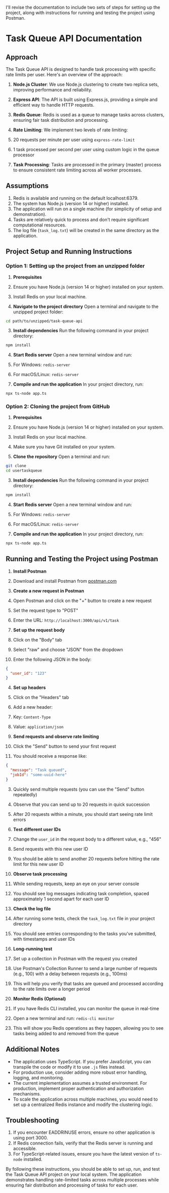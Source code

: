 I'll revise the documentation to include two sets of steps for setting up the project, along with instructions for running and testing the project using Postman.

# Task Queue API Documentation

## Approach

The Task Queue API is designed to handle task processing with specific rate limits per user. Here's an overview of the approach:

1. **Node.js Cluster**: We use Node.js clustering to create two replica sets, improving performance and reliability.
2. **Express API**: The API is built using Express.js, providing a simple and efficient way to handle HTTP requests.
3. **Redis Queue**: Redis is used as a queue to manage tasks across clusters, ensuring fair task distribution and processing.
4. **Rate Limiting**: We implement two levels of rate limiting:

1. 20 requests per minute per user using `express-rate-limit`
2. 1 task processed per second per user using custom logic in the queue processor



5. **Task Processing**: Tasks are processed in the primary (master) process to ensure consistent rate limiting across all worker processes.


## Assumptions

1. Redis is available and running on the default localhost:6379.
2. The system has Node.js (version 14 or higher) installed.
3. The application will run on a single machine (for simplicity of setup and demonstration).
4. Tasks are relatively quick to process and don't require significant computational resources.
5. The log file (`task_log.txt`) will be created in the same directory as the application.

## Project Setup and Running Instructions

### Option 1: Setting up the project from an unzipped folder

1. **Prerequisites**

1. Ensure you have Node.js (version 14 or higher) installed on your system.
2. Install Redis on your local machine.



2. **Navigate to the project directory**
   Open a terminal and navigate to the unzipped project folder:

```bash
cd path/to/unzipped/task-queue-api
```


3. **Install dependencies**
   Run the following command in your project directory:

```bash
npm install
```


4. **Start Redis server**
   Open a new terminal window and run:

1. For Windows: `redis-server`
2. For macOS/Linux: `redis-server`



5. **Compile and run the application**
   In your project directory, run:

```bash
npx ts-node app.ts
```




### Option 2: Cloning the project from GitHub

1. **Prerequisites**

1. Ensure you have Node.js (version 14 or higher) installed on your system.
2. Install Redis on your local machine.
3. Make sure you have Git installed on your system.



2. **Clone the repository**
   Open a terminal and run:

```bash
git clone 
cd usertaskqueue
```


3. **Install dependencies**
   Run the following command in your project directory:

```bash
npm install
```


4. **Start Redis server**
   Open a new terminal window and run:

1. For Windows: `redis-server`
2. For macOS/Linux: `redis-server`



5. **Compile and run the application**
   In your project directory, run:

```bash
npx ts-node app.ts
```




## Running and Testing the Project using Postman

1. **Install Postman**

1. Download and install Postman from [postman.com](https://www.postman.com/downloads/)



2. **Create a new request in Postman**

1. Open Postman and click on the "+" button to create a new request
2. Set the request type to "POST"
3. Enter the URL: `http://localhost:3000/api/v1/task`



3. **Set up the request body**

1. Click on the "Body" tab
2. Select "raw" and choose "JSON" from the dropdown
3. Enter the following JSON in the body:

```json
{
  "user_id": "123"
}
```





4. **Set up headers**

1. Click on the "Headers" tab
2. Add a new header:

1. Key: `Content-Type`
2. Value: `application/json`






5. **Send requests and observe rate limiting**

1. Click the "Send" button to send your first request
2. You should receive a response like:

```json
{
  "message": "Task queued",
  "jobId": "some-uuid-here"
}
```


3. Quickly send multiple requests (you can use the "Send" button repeatedly)
4. Observe that you can send up to 20 requests in quick succession
5. After 20 requests within a minute, you should start seeing rate limit errors



6. **Test different user IDs**

1. Change the `user_id` in the request body to a different value, e.g., "456"
2. Send requests with this new user ID
3. You should be able to send another 20 requests before hitting the rate limit for this new user ID



7. **Observe task processing**

1. While sending requests, keep an eye on your server console
2. You should see log messages indicating task completion, spaced approximately 1 second apart for each user ID



8. **Check the log file**

1. After running some tests, check the `task_log.txt` file in your project directory
2. You should see entries corresponding to the tasks you've submitted, with timestamps and user IDs



9. **Long-running test**

1. Set up a collection in Postman with the request you created
2. Use Postman's Collection Runner to send a large number of requests (e.g., 100) with a delay between requests (e.g., 100ms)
3. This will help you verify that tasks are queued and processed according to the rate limits over a longer period



10. **Monitor Redis (Optional)**

1. If you have Redis CLI installed, you can monitor the queue in real-time
2. Open a new terminal and run: `redis-cli monitor`
3. This will show you Redis operations as they happen, allowing you to see tasks being added to and removed from the queue





## Additional Notes

- The application uses TypeScript. If you prefer JavaScript, you can transpile the code or modify it to use `.js` files instead.
- For production use, consider adding more robust error handling, logging, and monitoring.
- The current implementation assumes a trusted environment. For production, implement proper authentication and authorization mechanisms.
- To scale the application across multiple machines, you would need to set up a centralized Redis instance and modify the clustering logic.


## Troubleshooting

1. If you encounter EADDRINUSE errors, ensure no other application is using port 3000.
2. If Redis connection fails, verify that the Redis server is running and accessible.
3. For TypeScript-related issues, ensure you have the latest version of `ts-node` installed.


By following these instructions, you should be able to set up, run, and test the Task Queue API project on your local system. The application demonstrates handling rate-limited tasks across multiple processes while ensuring fair distribution and processing of tasks for each user.

